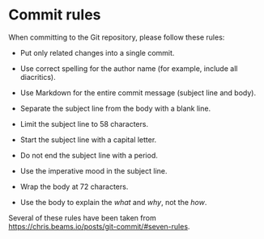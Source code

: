Commit rules
============

When committing to the Git repository, please follow these rules:

  * Put only related changes into a single commit.

  * Use correct spelling for the author name (for example, include all
    diacritics).

  * Use Markdown for the entire commit message (subject line and body).

  * Separate the subject line from the body with a blank line.

  * Limit the subject line to 58 characters.

  * Start the subject line with a capital letter.

  * Do not end the subject line with a period.

  * Use the imperative mood in the subject line.

  * Wrap the body at 72 characters.

  * Use the body to explain the *what* and *why*, not the *how*.

Several of these rules have been taken from
https://chris.beams.io/posts/git-commit/#seven-rules.
